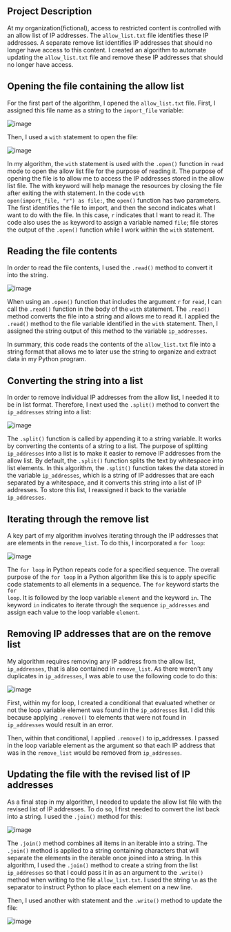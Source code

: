 ## Project Description
At my organization(fictional), access to restricted content is controlled with an allow list of IP addresses. The <code>allow_list.txt</code> file identifies these IP addresses. A separate remove list identifies IP addresses that should no longer have access to this content. I created an algorithm to automate updating the <code>allow_list.txt</code> file and remove these IP addresses that should no longer have access. 

## Opening the file containing the allow list
For the first part of the algorithm, I opened the <code>allow_list.txt</code> file. First, I assigned this file name as a string to the <code>import_file</code> variable:

![image](https://github.com/mikeal-12/File-handling-using-Python-algorithms/assets/72464155/472bd233-8e7c-4115-96e4-e9f3b961e870)

Then, I used a <code>with</code> statement to open the file:

![image](https://github.com/mikeal-12/File-handling-using-Python-algorithms/assets/72464155/8a1e2151-d86a-407a-8db6-94ec10b2bb0f)

In my algorithm, the <code>with</code> statement is used with the <code>.open()</code> function in <code>read</code> mode to open the allow list file for the purpose of reading it. The purpose of opening the file is to allow me to access the IP addresses stored in the allow list file. The with keyword will help manage the resources by closing the file after exiting the with statement. In the code <code>with open(import_file, "r") as file:</code>, the <code>open()</code> function has two parameters. The first identifies the file to import, and then the second indicates what I want to do with the file. In this case, <code>r</code> indicates that I want to read it. The code also uses the <code>as</code> keyword to assign a variable named <code>file</code>; file stores the output of the <code>.open()</code> function while I work within the <code>with</code> statement.

## Reading the file contents
In order to read the file contents, I used the <code>.read()</code> method to convert it into the string.

![image](https://github.com/mikeal-12/File-handling-using-Python-algorithms/assets/72464155/c5f14d56-de60-4148-a01d-2245b2dee366)

When using an <code>.open()</code> function that includes the argument <code>r</code> for <code>read</code>, I can call the <code>.read()</code> function in the body of the <code>with</code> statement. The <code>.read()</code> method converts the file into a string and allows me to read it. I applied the <code>.read()</code> method to the file variable identified in the <code>with</code> statement. Then, I assigned the string output of this method to the variable <code>ip_addresses</code>. 

In summary, this code reads the contents of the <code>allow_list.txt</code> file into a string format that allows me to later use the string to organize and extract data in my Python program.

## Converting the string into a list
In order to remove individual IP addresses from the allow list, I needed it to be in list format. Therefore, I next used the <code>.split()</code> method to convert the <code>ip_addresses</code> string into a list:

![image](https://github.com/mikeal-12/File-handling-using-Python-algorithms/assets/72464155/df69f99c-d06c-434d-b50c-dc5ce5beeff0)

The <code>.split()</code> function is called by appending it to a string variable. It works by converting the contents of a string to a list. The purpose of splitting <code>ip_addresses</code> into a list is to make it easier to remove IP addresses from the allow list. By default, the <code>.split()</code> function splits the text by whitespace into list elements. In this algorithm, the <code>.split()</code> function takes the data stored in the variable <code>ip_addresses</code>, which is a string of IP addresses that are each separated by a whitespace, and it converts this string into a list of IP addresses. To store this list, I reassigned it back to the variable <code>ip_addresses</code>.

## Iterating through the remove list
A key part of my algorithm involves iterating through the IP addresses that are elements in the <code>remove_list</code>. To do this, I incorporated a <code>for loop</code>:

![image](https://github.com/mikeal-12/File-handling-using-Python-algorithms/assets/72464155/bfc2773b-df1c-47f8-8ab5-0ec9302d9cc7)

The <code>for loop</code> in Python repeats code for a specified sequence. The overall purpose of the <code>for loop</code> in a Python algorithm like this is to apply specific code statements to all elements in a sequence. The <code>for</code> keyword starts the <code>for loop</code>. It is followed by the loop variable <code>element</code> and the keyword <code>in</code>. The keyword <code>in</code> indicates to iterate through the sequence <code>ip_addresses</code> and assign each value to the loop variable <code>element</code>. 

## Removing IP addresses that are on the remove list
My algorithm requires removing any IP address from the allow list, <code>ip_addresses</code>, that is also contained in <code>remove_list</code>. As there weren't any duplicates in <code>ip_addresses</code>, I was able to use the following code to do this:

![image](https://github.com/mikeal-12/File-handling-using-Python-algorithms/assets/72464155/03a142b5-772b-4be1-98f2-2290a872ae1a)

First, within my for loop, I created a conditional that evaluated whether or not the loop variable element was found in the <code>ip_addresses</code> list. I did this because applying <code>.remove()</code> to elements that were not found in <code>ip_addresses</code> would result in an error. 

Then, within that conditional, I applied <code>.remove()</code> to ip_addresses. I passed in the loop variable element as the argument so that each IP address that was in the <code>remove_list</code> would be removed from <code>ip_addresses</code>.

## Updating the file with the revised list of IP addresses 
As a final step in my algorithm, I needed to update the allow list file with the revised list of IP addresses. To do so, I first needed to convert the list back into a string. I used the <code>.join()</code> method for this:

![image](https://github.com/mikeal-12/File-handling-using-Python-algorithms/assets/72464155/a749b3d1-250b-4882-a7d3-32364579929e)

The <code>.join()</code> method combines all items in an iterable into a string. The <code>.join()</code> method is applied to a string containing characters that will separate the elements in the iterable once joined into a string. In this algorithm, I used the <code>.join()</code> method to create a string from the list <code>ip_addresses</code> so that I could pass it in as an argument to the <code>.write()</code> method when writing to the file <code>allow_list.txt</code>. I used the string <code>\n</code> as the separator to instruct Python to place each element on a new line. 

Then, I used another with statement and the <code>.write()</code> method to update the file:

![image](https://github.com/mikeal-12/File-handling-using-Python-algorithms/assets/72464155/d2c6c638-9cea-4a51-a9ae-1c336e22e180)


